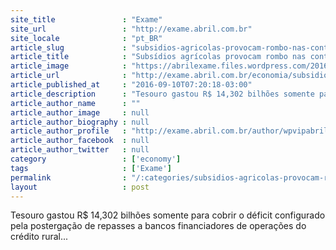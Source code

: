```yaml
---
site_title               : "Exame"
site_url                 : "http://exame.abril.com.br"
site_locale              : "pt_BR"
article_slug             : "subsidios-agricolas-provocam-rombo-nas-contas-publicas"
article_title            : "Subsídios agrícolas provocam rombo nas contas públicas"
article_image            : "https://abrilexame.files.wordpress.com/2016/09/size_960_16_9_thinkstockphotos-4767432865.jpg?quality=70&strip=all&w=960"
article_url              : "http://exame.abril.com.br/economia/subsidios-agricolas-provocam-rombo-nas-contas-publicas/"
article_published_at     : "2016-09-10T07:20:18-03:00"
article_description      : "Tesouro gastou R$ 14,302 bilhões somente para cobrir o déficit configurado pela postergação de repasses a bancos financiadores de operações do crédito rural..."
article_author_name      : ""
article_author_image     : null
article_author_biography : null
article_author_profile   : "http://exame.abril.com.br/author/wpvipabril/"
article_author_facebook  : null
article_author_twitter   : null
category                 : ['economy']
tags                     : ['Exame']
permalink                : "/:categories/subsidios-agricolas-provocam-rombo-nas-contas-publicas/"
layout                   : post
---
```


Tesouro gastou R$ 14,302 bilhões somente para cobrir o déficit configurado pela postergação de repasses a bancos financiadores de operações do crédito rural...
